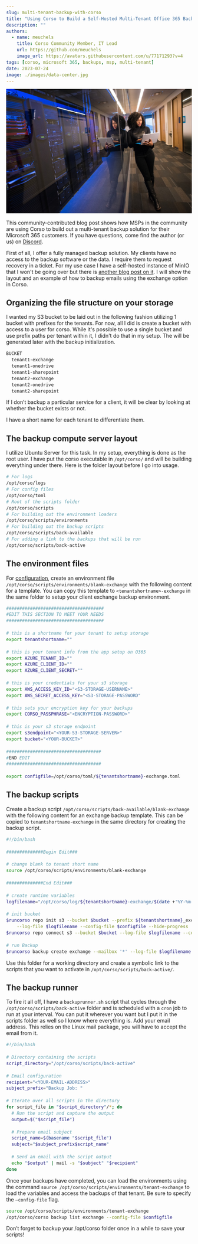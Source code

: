 ```yaml
---
slug: multi-tenant-backup-with-corso
title: "Using Corso to Build a Self-Hosted Multi-Tenant Office 365 Backup Solution"
description: ""
authors:
  - name: meuchels
    title: Corso Community Member, IT Lead
    url: https://github.com/meuchels
    image_url: https://avatars.githubusercontent.com/u/77171293?v=4
tags: [corso, microsoft 365, backups, msp, multi-tenant]
date: 2023-07-24
image: ./images/data-center.jpg
---
```


![A woman engineer holding a laptop in front of a data center](./images/data-center.jpg)

This community-contributed blog post shows how MSPs in the community are using Corso to build out a multi-tenant backup
solution for their Microsoft 365 customers. If you have questions, come find the author (or us) on
[Discord](https://www.alcion.ai/discord).

<!-- truncate -->

First of all, I offer a fully managed backup solution. My clients have no access to the backup software or the data. I
require them to request recovery in a ticket. For my use case I have a self-hosted instance of MinIO that I won't be
going over but there is [another blog post on it](./2023-2-4-where-to-store-corso.md#local-s3-testing). I will show the
layout and an example of how to backup emails using the exchange option in Corso.

## Organizing the file structure on your storage

I wanted my S3 bucket to be laid out in the following fashion utilizing 1 bucket with prefixes for the tenants. For now,
all I did is create a bucket with access to a user for corso. While it's possible to use a single bucket and use prefix
paths per tenant within it, I didn't do that in my setup. The will be generated later with the backup initialization.

```bash
BUCKET
  tenant1-exchange
  tenant1-onedrive
  tenant1-sharepoint
  tenant2-exchange
  tenant2-onedrive
  tenant2-sharepoint
```

If I don’t backup a particular service for a client, it will be clear by looking at whether the bucket exists or not.

I have a short name for each tenant to differentiate them.

## The backup compute server layout

I utilize Ubuntu Server for this task. In my setup, everything is done as the root user. I have put the corso
executable in `/opt/corso/` and will be building everything under there. Here is the folder layout before I go into
usage.

```bash
# For logs
/opt/corso/logs
# For config files
/opt/corso/toml
# Root of the scripts folder
/opt/corso/scripts
# For building out the environment loaders
/opt/corso/scripts/environments
# For building out the backup scripts
/opt/corso/scripts/back-available
# For adding a link to the backups that will be run
/opt/corso/scripts/back-active
```

## The environment files

For [configuration](../../docs/setup/configuration/), create an environment file
`/opt/corso/scripts/environments/blank-exchange` with the following content for a template. You can copy this template
to `<tenantshortname>-exchange` in the same folder to setup your client exchange backup environment.

```bash
#####################################
#EDIT THIS SECTION TO MEET YOUR NEEDS
#####################################

# this is a shortname for your tenant to setup storage
export tenantshortname=""

# this is your tenant info from the app setup on O365
export AZURE_TENANT_ID=""
export AZURE_CLIENT_ID=""
export AZURE_CLIENT_SECRET=""

# this is your credentials for your s3 storage
export AWS_ACCESS_KEY_ID="<S3-STORAGE-USERNAME>"
export AWS_SECRET_ACCESS_KEY="<S3-STORAGE-PASSWORD"

# this sets your encryption key for your backups
export CORSO_PASSPHRASE="<ENCRYPTION-PASSWORD>"

# this is your s3 storage endpoint
export s3endpoint="<YOUR-S3-STORAGE-SERVER>"
export bucket="<YOUR-BUCKET>"

####################################
#END EDIT
####################################

export configfile=/opt/corso/toml/${tenantshortname}-exchange.toml
```

## The backup scripts

Create a backup script `/opt/corso/scripts/back-available/blank-exchange` with the following content for an exchange
backup template. This can be copied to `tenantshortname-exchange` in the same directory for creating the backup script.

```bash
#!/bin/bash

##############Begin Edit###

# change blank to tenant short name
source /opt/corso/scripts/environments/blank-exchange

##############End Edit###

# create runtime variables
logfilename="/opt/corso/log/${tenantshortname}-exchange/$(date +'%Y-%m-%d-%H%M%S').log" runcorso="/opt/corso/corso"

# init bucket
$runcorso repo init s3 --bucket $bucket --prefix ${tenantshortname}_exchange --endpoint $s3endpoint \
    --log-file $logfilename --config-file $configfile --hide-progress
$runcorso repo connect s3 --bucket $bucket --log-file $logfilename --config-file $configfile --hide- progress

# run Backup
$runcorso backup create exchange --mailbox '*' --log-file $logfilename --config-file $configfile --hide- progress
```

Use this folder for a working directory and create a symbolic link to the scripts that you want to activate in `/opt/corso/scripts/back-active/`.

## The backup runner

To fire it all off, I have a `backuprunner.sh` script that cycles through the `/opt/corso/scripts/back-active` folder
and is scheduled with a `cron` job to run at your interval. You can put it wherever you want but I put it in the scripts
folder as well so I know where everything is. Add your email address. This relies on the Linux mail package, you will
have to accept the email from it.

```bash
#!/bin/bash

# Directory containing the scripts
script_directory="/opt/corso/scripts/back-active"

# Email configuration
recipient="<YOUR-EMAIL-ADDRESS>"
subject_prefix="Backup Job: "

# Iterate over all scripts in the directory
for script_file in "$script_directory"/*; do
  # Run the script and capture the output
  output=$("$script_file")

  # Prepare email subject
  script_name=$(basename "$script_file")
  subject="$subject_prefix$script_name"

  # Send an email with the script output
  echo "$output" | mail -s "$subject" "$recipient"
done
```

Once your backups have completed, you can load the environments using the command
`source /opt/corso/scripts/environments/tenant-exchange` to load the variables and access the backups of that tenant. Be
sure to specify the `–config-file` flag.

```bash
source /opt/corso/scripts/environments/tenant-exchange
/opt/corso/corso backup list exchange --config-file $configfile
```

Don’t forget to backup your /opt/corso folder once in a while to save your scripts!
